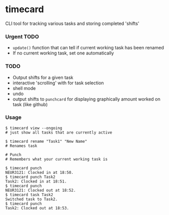 # timecard
CLI tool for tracking various tasks and storing completed 'shifts' 


### Urgent TODO

- `update()` function that can tell if current working task has been renamed
- If no current working task, set one automatically 

### TODO

- Output shifts for a given task 
- interactive 'scrolling' with <tab> for task selection 
- shell mode 
- undo 
- output shifts to `punchcard` for displaying graphically amount worked on task (like github)


### Usage

```
$ timecard view --ongoing 
# just show all tasks that are currently active 

$ timecard rename "Task1" "New Name"
# Renames task

# Punch  
# Remembers what your current working task is

$ timecard punch 
NEUR3121: Clocked in at 18:50.
$ timecard punch Task2 
Task2: Clocked in at 18:51. 
$ timecard punch 
NEUR3121: Clocked out at 18:52. 
$ timecard task Task2
Switched task to Task2. 
$ timecard punch
Task2: Clocked out at 18:53.

```